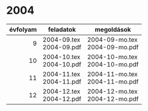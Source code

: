 # 2004

| évfolyam | feladatok | megoldások |
|---:|---|---|
| 9|2004-09.tex <br> 2004-09.pdf | 2004-09-mo.tex <br> 2004-09-mo.pdf|
| 10|2004-10.tex <br> 2004-10.pdf | 2004-10-mo.tex <br> 2004-10-mo.pdf|
| 11|2004-11.tex <br> 2004-11.pdf | 2004-11-mo.tex <br> 2004-11-mo.pdf|
| 12|2004-12.tex <br> 2004-12.pdf | 2004-12-mo.tex <br> 2004-12-mo.pdf|
